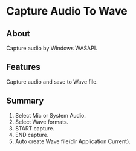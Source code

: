 # Capture Audio To Wave

## About

Capture audio by Windows WASAPI.

## Features

Capture audio and save to Wave file.

## Summary

1. Select Mic or System Audio.
2. Select Wave formats.
3. START capture.
4. END capture.
5. Auto create Wave file(dir Application Current).
